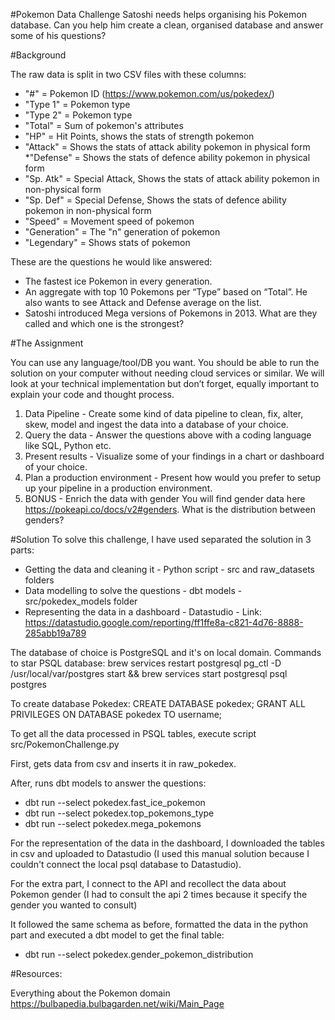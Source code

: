 #Pokemon Data Challenge
Satoshi needs helps organising his Pokemon database. Can you help him create a clean, organised database and answer some
of his questions?

#Background

The raw data is split in two CSV files with these columns:

* "#" = Pokemon ID (https://www.pokemon.com/us/pokedex/)
* "Type 1" = Pokemon type
* "Type 2" = Pokemon type
* "Total" = Sum of pokemon's attributes
* "HP" = Hit Points, shows the stats of strength pokemon
* "Attack" = Shows the stats of attack ability pokemon in physical form
*"Defense" = Shows the stats of defence ability pokemon in physical form
* "Sp. Atk" = Special Attack, Shows the stats of attack ability pokemon in non-physical form
* "Sp. Def" = Special Defense, Shows the stats of defence ability pokemon in non-physical form
* "Speed" = Movement speed of pokemon
* "Generation" = The "n" generation of pokemon
* "Legendary" = Shows stats of pokemon

These are the questions he would like answered:
* The fastest ice Pokemon in every generation.
* An aggregate with top 10 Pokemons per “Type” based on “Total”. He also wants to see Attack and Defense average on the list.
* Satoshi introduced Mega versions of Pokemons in 2013. What are they called and which one is the strongest?

#The Assignment

You can use any language/tool/DB you want. You should be able to run the solution on your computer without needing cloud
 services or similar. We will look at your technical implementation but don’t forget, equally important to explain your
  code and thought process.

1. Data Pipeline - Create some kind of data pipeline to clean, fix, alter, skew, model and ingest the data into a
 database of your choice.
2. Query the data - Answer the questions above with a coding language like SQL, Python etc.
3. Present results - Visualize some of your findings in a chart or dashboard of your choice.
4. Plan a production environment - Present how would you prefer to setup up your pipeline in a production environment.
5. BONUS - Enrich the data with gender You will find gender data here https://pokeapi.co/docs/v2#genders.
 What is the distribution between genders?
 
#Solution
To solve this challenge, I have used separated the solution in 3 parts:
* Getting the data and cleaning it - Python script - src and raw_datasets folders
* Data modelling to solve the questions - dbt models - src/pokedex_models folder
* Representing the data in a dashboard - Datastudio - Link: https://datastudio.google.com/reporting/ff1ffe8a-c821-4d76-8888-285abb19a789 

The database of choice is PostgreSQL and it's on local domain.
Commands to star PSQL database:
    brew services restart postgresql
    pg_ctl -D /usr/local/var/postgres start && brew services start postgresql
    psql postgres

To create database Pokedex:
    CREATE DATABASE pokedex;
    GRANT ALL PRIVILEGES ON DATABASE pokedex TO username;
    
To get all the data processed in PSQL tables, execute script src/PokemonChallenge.py

First, gets data from csv and inserts it in raw_pokedex.

After, runs dbt models to answer the questions:
* dbt run --select pokedex.fast_ice_pokemon
* dbt run --select pokedex.top_pokemons_type
* dbt run --select pokedex.mega_pokemons

For the representation of the data in the dashboard, I downloaded the tables in csv and uploaded to Datastudio 
(I used this manual solution because I couldn't connect the local psql database to Datastudio).

For the extra part, I connect to the API and recollect the data about Pokemon gender (I had to consult the api 2 times
 because it specify the gender you wanted to consult)

It followed the same schema as before, formatted the data in the python part and executed a dbt model to get the final
 table:
* dbt run --select pokedex.gender_pokemon_distribution


#Resources:

Everything about the Pokemon domain https://bulbapedia.bulbagarden.net/wiki/Main_Page
